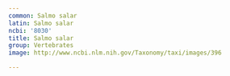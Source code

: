 ```yaml
---
common: Salmo salar
latin: Salmo salar
ncbi: '8030'
title: Salmo salar
group: Vertebrates
image: http://www.ncbi.nlm.nih.gov/Taxonomy/taxi/images/396

---
```

